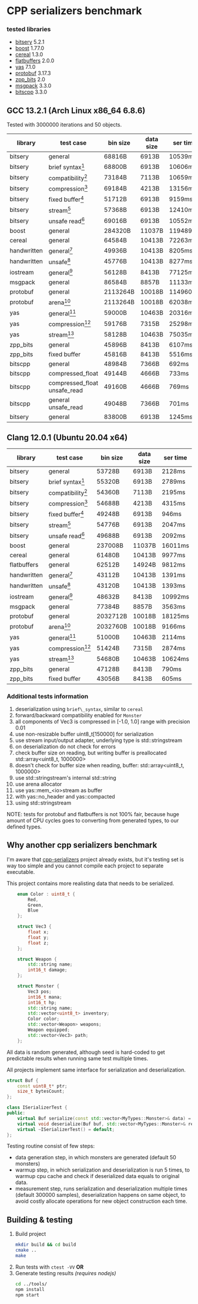 # CPP serializers benchmark

### tested libraries
* [bitsery](https://github.com/fraillt/bitsery) 5.2.1
* [boost](https://www.boost.org/) 1.77.0
* [cereal](https://uscilab.github.io/cereal/) 1.3.0
* [flatbuffers](https://google.github.io/flatbuffers/) 2.0.0
* [yas](https://github.com/niXman/yas) 7.1.0
* [protobuf](https://developers.google.com/protocol-buffers/) 3.17.3
* [zpp_bits](https://github.com/eyalz800/zpp_bits) 2.0
* [msgpack](https://github.com/msgpack/msgpack-c) 3.3.0
* [bitscpp](https://github.com/Drwalin/bitscpp) 3.3.0

## GCC 13.2.1 (Arch Linux x86\_64 6.8.6)

Tested with 3000000 iterations and 50 objects.

| library     | test case                                                  | bin size | data size | ser time | des time |
|-------------|------------------------------------------------------------|----------|-----------|----------|----------|
| bitsery     | general                                                    | 68816B   | 6913B     | 10539ms  | 11348ms  |
| bitsery     | brief syntax[<sup>1</sup>](#additional-tests-information)  | 68800B   | 6913B     | 10606ms  | 10039ms  |
| bitsery     | compatibility[<sup>2</sup>](#additional-tests-information) | 73184B   | 7113B     | 10659ms  | 11578ms  |
| bitsery     | compression[<sup>3</sup>](#additional-tests-information)   | 69184B   | 4213B     | 13156ms  | 13248ms  |
| bitsery     | fixed buffer[<sup>4</sup>](#additional-tests-information)  | 51712B   | 6913B     | 9159ms   | 11326ms  |
| bitsery     | stream[<sup>5</sup>](#additional-tests-information)        | 57368B   | 6913B     | 12410ms  | 44351ms  |
| bitsery     | unsafe read[<sup>6</sup>](#additional-tests-information)   | 69016B   | 6913B     | 10552ms  | 11995ms  |
| boost       | general                                                    | 284320B  | 11037B    | 119489ms | 96336ms  |
| cereal      | general                                                    | 64584B   | 10413B    | 72263ms  | 62823ms  |
| handwritten | general[<sup>7</sup>](#additional-tests-information)       | 49936B   | 10413B    | 8205ms   | 8470ms   |
| handwritten | unsafe[<sup>8</sup>](#additional-tests-information)        | 45776B   | 10413B    | 8277ms   | 5924ms   |
| iostream    | general[<sup>9</sup>](#additional-tests-information)       | 56128B   | 8413B     | 77125ms  | 95702ms  |
| msgpack     | general                                                    | 86584B   | 8857B     | 11133ms  | 82820ms  |
| protobuf    | general                                                    | 2113264B | 10018B    | 114960ms | 142434ms |
| protobuf    | arena[<sup>10</sup>](#additional-tests-information)        | 2113264B | 10018B    | 62038ms  | 87675ms  |
| yas         | general[<sup>11</sup>](#additional-tests-information)      | 59000B   | 10463B    | 20316ms  | 14543ms  |
| yas         | compression[<sup>12</sup>](#additional-tests-information)  | 59176B   | 7315B     | 25298ms  | 16531ms  |
| yas         | stream[<sup>13</sup>](#additional-tests-information)       | 58128B   | 10463B    | 75035ms  | 75795ms  |
| zpp_bits    | general                                                    | 45896B   | 8413B     | 6107ms   | 6445ms   |
| zpp_bits    | fixed buffer                                               | 45816B   | 8413B     | 5516ms   | 6218ms   |
| bitscpp     | general                                                    | 48984B   | 7366B     | 692ms    | 734ms    |
| bitscpp     | compressed_float                                           | 49144B   | 4666B     | 733ms    | 934ms    |
| bitscpp     | compressed_float unsafe_read                               | 49160B   | 4666B     | 769ms    | 778ms    |
| bitscpp     | general unsafe_read                                        | 49048B   | 7366B     | 701ms    | 792ms    |
| bitsery     | general                                                    | 83800B   | 6913B     | 1245ms   | 956ms    |


## Clang 12.0.1 (Ubuntu 20.04 x64)

| library     | test case                                                  | bin size | data size | ser time | des time |
| ----------- | ---------------------------------------------------------- | -------- | --------- | -------- | -------- |
| bitsery     | general                                                    | 53728B   | 6913B     | 2128ms   | 1832ms   |
| bitsery     | brief syntax[<sup>1</sup>](#additional-tests-information)  | 55320B   | 6913B     | 2789ms   | 2071ms   |
| bitsery     | compatibility[<sup>2</sup>](#additional-tests-information) | 54360B   | 7113B     | 2195ms   | 1953ms   |
| bitsery     | compression[<sup>3</sup>](#additional-tests-information)   | 54688B   | 4213B     | 4315ms   | 4181ms   |
| bitsery     | fixed buffer[<sup>4</sup>](#additional-tests-information)  | 49248B   | 6913B     | 946ms    | 1941ms   |
| bitsery     | stream[<sup>5</sup>](#additional-tests-information)        | 54776B   | 6913B     | 2047ms   | 6089ms   |
| bitsery     | unsafe read[<sup>6</sup>](#additional-tests-information)   | 49688B   | 6913B     | 2092ms   | 1162ms   |
| boost       | general                                                    | 237008B  | 11037B    | 16011ms  | 13017ms  |
| cereal      | general                                                    | 61480B   | 10413B    | 9977ms   | 8565ms   |
| flatbuffers | general                                                    | 62512B   | 14924B    | 9812ms   | 3472ms   |
| handwritten | general[<sup>7</sup>](#additional-tests-information)       | 43112B   | 10413B    | 1391ms   | 1321ms   |
| handwritten | unsafe[<sup>8</sup>](#additional-tests-information)        | 43120B   | 10413B    | 1393ms   | 1212ms   |
| iostream    | general[<sup>9</sup>](#additional-tests-information)       | 48632B   | 8413B     | 10992ms  | 12771ms  |
| msgpack     | general                                                    | 77384B   | 8857B     | 3563ms   | 14705ms  |
| protobuf    | general                                                    | 2032712B | 10018B    | 18125ms  | 20211ms  |
| protobuf    | arena[<sup>10</sup>](#additional-tests-information)        | 2032760B | 10018B    | 9166ms   | 11378ms  |
| yas         | general[<sup>11</sup>](#additional-tests-information)      | 51000B   | 10463B    | 2114ms   | 1558ms   |
| yas         | compression[<sup>12</sup>](#additional-tests-information)  | 51424B   | 7315B     | 2874ms   | 2739ms   |
| yas         | stream[<sup>13</sup>](#additional-tests-information)       | 54680B   | 10463B    | 10624ms  | 10604ms  |
| zpp_bits    | general                                                    | 47128B   | 8413B     | 790ms    | 715ms    |
| zpp_bits    | fixed buffer                                               | 43056B   | 8413B     | 605ms    | 694ms    |

### Additional tests information

1. deserialization using `brief\_syntax`, similar to `cereal`
2. forward\/backward compatibility enabled for `Monster`
3. all components of Vec3 is compressed in \[-1.0, 1.0\] range with precision 0.01
4. use non-resizable buffer uint8\_t\[150000\] for serialization
5. use stream input\/output adapter, underlying type is std::stringstream
6. on deserialization do not check for errors
7. check buffer size on reading, but writing buffer is preallocated std::array&lt;uint8\_t, 1000000&gt;
8. doesn't check for buffer size when reading, buffer: std::array&lt;uint8\_t, 1000000&gt;
9. use std::stringstream's internal std::string
10. use arena allocator
11. use yas::mem\_&lt;io&gt;stream as buffer
12. with yas::no\_header and yas::compacted
13. using std::stringstream

NOTE: tests for protobuf and flatbuffers is not 100% fair, because huge amount of CPU cycles goes to converting from generated types, to our defined types.

## Why another cpp serializers benchmark

I'm aware that [cpp-serializers](https://github.com/thekvs/cpp-serializers) project already exists, but it's testing set is way too simple and you cannot compile each project to separate executable.

This project contains more realisting data that needs to be serialized.
```cpp
    enum Color : uint8_t {
        Red,
        Green,
        Blue
    };

    struct Vec3 {
        float x;
        float y;
        float z;
    };

    struct Weapon {
        std::string name;
        int16_t damage;
    };

    struct Monster {
        Vec3 pos;
        int16_t mana;
        int16_t hp;
        std::string name;
        std::vector<uint8_t> inventory;
        Color color;
        std::vector<Weapon> weapons;
        Weapon equipped;
        std::vector<Vec3> path;
    };
```

All data is random generated, although seed is hard-coded to get predictable results when running same test multiple times.

All projects implement same interface for serialization and deserialization.
```cpp
struct Buf {
    const uint8_t* ptr;
    size_t bytesCount;
};

class ISerializerTest {
public:
    virtual Buf serialize(const std::vector<MyTypes::Monster>& data) = 0;
    virtual void deserialize(Buf buf, std::vector<MyTypes::Monster>& res) = 0;
    virtual ~ISerializerTest() = default;
};
```

Testing routine consist of few steps:
* data generation step, in which monsters are generated (default 50 monsters)
* warmup step, in which serialization and deserialization is run 5 times, to warmup cpu cache and check if deserialized data equals to original data.
* measurement step, runs serialization and deserialization multiple times (default 300000 samples),
  deserialization happens on same object, to avoid costly allocate operations for new object construction each time.

## Building & testing

1. Build project
    ```bash
    mkdir build && cd build
    cmake ..
    make
    ```
2. Run tests with `ctest -VV` **OR**
3. Generate testing results *(requires nodejs)*
    ```bash
    cd ../tools/
    npm install
    npm start
    ```
